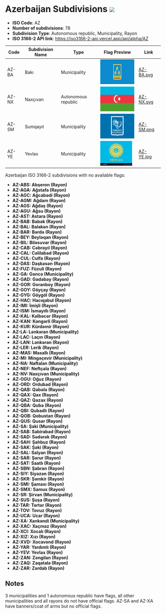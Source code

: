 # Azerbaijan Subdivisions ![](https://flagcdn.com/h40/az.png)

- **ISO Code**: AZ
- **Number of subdivisions**: 78
- **Subdivision Type**: Autonomous republic, Municipality, Rayon
- **ISO 3166-2 API link**: https://iso3166-2-api.vercel.app/api/alpha/AZ

| Code  | Subdivision Name         | Type | Flag Preview | Link |
|-------|--------------------------|--------------| -------------- |----------|
| AZ-BA | Bakı | Municipality | <img src='https://raw.githubusercontent.com/amckenna41/iso3166-flags/main/iso3166-2-flags/AZ/AZ-BA.svg' height='80'> | [AZ-BA.svg](https://raw.githubusercontent.com/amckenna41/iso3166-flags/main/iso3166-2-flags/AZ/AZ-BA.svg) |
| AZ-NX | Naxçıvan | Autonomous republic | <img src='https://raw.githubusercontent.com/amckenna41/iso3166-flags/main/iso3166-2-flags/AZ/AZ-NX.svg' height='80'> | [AZ-NX.svg](https://raw.githubusercontent.com/amckenna41/iso3166-flags/main/iso3166-2-flags/AZ/AZ-NX.svg) |
| AZ-SM | Sumqayıt | Municipality | <img src='https://raw.githubusercontent.com/amckenna41/iso3166-flags/main/iso3166-2-flags/AZ/AZ-SM.png' height='80'> | [AZ-SM.png](https://raw.githubusercontent.com/amckenna41/iso3166-flags/main/iso3166-2-flags/AZ/AZ-SM.png) |
| AZ-YE | Yevlax | Municipality | <img src='https://raw.githubusercontent.com/amckenna41/iso3166-flags/main/iso3166-2-flags/AZ/AZ-YE.jpg' height='80'> | [AZ-YE.jpg](https://raw.githubusercontent.com/amckenna41/iso3166-flags/main/iso3166-2-flags/AZ/AZ-YE.jpg) |

Azerbaijan ISO 3166-2 subdivisions with no available flags:

* **AZ-ABS: Abşeron (Rayon)**
* **AZ-AGA: Ağstafa (Rayon)**
* **AZ-AGC: Ağcabədi (Rayon)**
* **AZ-AGM: Ağdam (Rayon)**
* **AZ-AGS: Ağdaş (Rayon)**
* **AZ-AGU: Ağsu (Rayon)**
* **AZ-AST: Astara (Rayon)**
* **AZ-BAB: Babək (Rayon)**
* **AZ-BAL: Balakən (Rayon)**
* **AZ-BAR: Bərdə (Rayon)**
* **AZ-BEY: Beyləqan (Rayon)**
* **AZ-BIL: Biləsuvar (Rayon)**
* **AZ-CAB: Cəbrayıl (Rayon)**
* **AZ-CAL: Cəlilabad (Rayon)**
* **AZ-CUL: Culfa (Rayon)**
* **AZ-DAS: Daşkəsən (Rayon)**
* **AZ-FUZ: Füzuli (Rayon)**
* **AZ-GA: Gəncə (Municipality)**
* **AZ-GAD: Gədəbəy (Rayon)**
* **AZ-GOR: Goranboy (Rayon)**
* **AZ-GOY: Göyçay (Rayon)**
* **AZ-GYG: Göygöl (Rayon)**
* **AZ-HAC: Hacıqabul (Rayon)**
* **AZ-IMI: İmişli (Rayon)**
* **AZ-ISM: İsmayıllı (Rayon)**
* **AZ-KAL: Kəlbəcər (Rayon)**
* **AZ-KAN: Kǝngǝrli (Rayon)**
* **AZ-KUR: Kürdəmir (Rayon)**
* **AZ-LA: Lənkəran (Municipality)**
* **AZ-LAC: Laçın (Rayon)**
* **AZ-LAN: Lənkəran (Rayon)**
* **AZ-LER: Lerik (Rayon)**
* **AZ-MAS: Masallı (Rayon)**
* **AZ-MI: Mingəçevir (Municipality)**
* **AZ-NA: Naftalan (Municipality)**
* **AZ-NEF: Neftçala (Rayon)**
* **AZ-NV: Naxçıvan (Municipality)**
* **AZ-OGU: Oğuz (Rayon)**
* **AZ-ORD: Ordubad (Rayon)**
* **AZ-QAB: Qəbələ (Rayon)**
* **AZ-QAX: Qax (Rayon)**
* **AZ-QAZ: Qazax (Rayon)**
* **AZ-QBA: Quba (Rayon)**
* **AZ-QBI: Qubadlı (Rayon)**
* **AZ-QOB: Qobustan (Rayon)**
* **AZ-QUS: Qusar (Rayon)**
* **AZ-SA: Şəki (Municipality)**
* **AZ-SAB: Sabirabad (Rayon)**
* **AZ-SAD: Sədərək (Rayon)**
* **AZ-SAH: Şahbuz (Rayon)**
* **AZ-SAK: Şəki (Rayon)**
* **AZ-SAL: Salyan (Rayon)**
* **AZ-SAR: Şərur (Rayon)**
* **AZ-SAT: Saatlı (Rayon)**
* **AZ-SBN: Şabran (Rayon)**
* **AZ-SIY: Siyəzən (Rayon)**
* **AZ-SKR: Şəmkir (Rayon)**
* **AZ-SMI: Şamaxı (Rayon)**
* **AZ-SMX: Samux (Rayon)**
* **AZ-SR: Şirvan (Municipality)**
* **AZ-SUS: Şuşa (Rayon)**
* **AZ-TAR: Tərtər (Rayon)**
* **AZ-TOV: Tovuz (Rayon)**
* **AZ-UCA: Ucar (Rayon)**
* **AZ-XA: Xankəndi (Municipality)**
* **AZ-XAC: Xaçmaz (Rayon)**
* **AZ-XCI: Xocalı (Rayon)**
* **AZ-XIZ: Xızı (Rayon)**
* **AZ-XVD: Xocavənd (Rayon)**
* **AZ-YAR: Yardımlı (Rayon)**
* **AZ-YEV: Yevlax (Rayon)**
* **AZ-ZAN: Zəngilan (Rayon)**
* **AZ-ZAQ: Zaqatala (Rayon)**
* **AZ-ZAR: Zərdab (Rayon)**

## Notes
3 municipalities and 1 autonomous republic have flags, all other municipalities and all rayons do not have official flags. AZ-SA and AZ-XA have banners/coat of arms but no official flags.